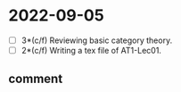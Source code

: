 # 2022-09-05
- [ ] 3*(c/f) Reviewing basic category theory.
- [ ] 2*(c/f) Writing a tex file of AT1-Lec01.

## comment
